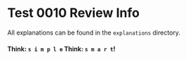 # Test 0010 Review Info
All explanations can be found in the `explanations` directory.

#### Think: `s i m p l e` Think: `s m a r t`!